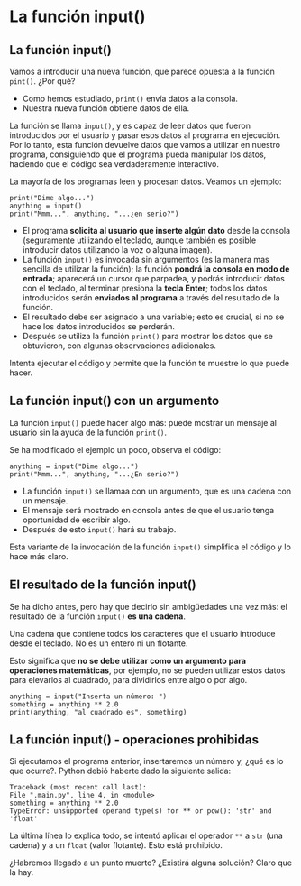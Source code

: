 # La función input()

## La función input()

Vamos a introducir una nueva función, que parece opuesta a la función `pint()`. ¿Por qué?

* Como hemos estudiado, `print()` envía datos a la consola.
* Nuestra nueva función obtiene datos de ella.

La función se llama `input()`, y es capaz de leer datos que fueron introducidos por el usuario y pasar esos datos al programa en ejecución. Por lo tanto, esta función devuelve datos que vamos a utilizar en nuestro programa, consiguiendo que el programa pueda manipular los datos, haciendo que el código sea verdaderamente interactivo.

La mayoría de los programas leen y procesan datos. Veamos un ejemplo:

```
print("Dime algo...")
anything = input()
print("Mmm...", anything, "...¿en serio?")
```

* El programa **solicita al usuario que inserte algún dato** desde la consola (seguramente utilizando el teclado, aunque también es posible introducir datos utilizando la voz o alguna imagen).
* La función `input()` es invocada sin argumentos (es la manera mas sencilla de utilizar la función); la función **pondrá la consola en modo de entrada**; aparecerá un cursor que parpadea, y podrás introducir datos con el teclado, al terminar presiona la **tecla Enter**; todos los datos introducidos serán **enviados al programa** a través del resultado de la función.
* El resultado debe ser asignado a una variable; esto es crucial, si no se hace los datos introducidos se perderán.
* Después se utiliza la función `print()` para mostrar los datos que se obtuvieron, con algunas observaciones adicionales.

Intenta ejecutar el código y permite que la función te muestre lo que puede hacer.

## La función input() con un argumento

La función `input()` puede hacer algo más: puede mostrar un mensaje al usuario sin la ayuda de la función `print()`.

Se ha modificado el ejemplo un poco, observa el código:

```
anything = input("Dime algo...")
print("Mmm...", anything, "...¿En serio?")
```

* La función `input()` se llamaa con un argumento, que es una cadena con un mensaje.
* El mensaje será mostrado en consola antes de que el usuario tenga oportunidad de escribir algo.
* Después de esto `input()` hará su trabajo.

Esta variante de la invocación de la función `input()` simplifica el código y lo hace más claro.

## El resultado de la función input()

Se ha dicho antes, pero hay que decirlo sin ambigüedades una vez más: el resultado de la función `input()` **es una cadena**.

Una cadena que contiene todos los caracteres que el usuario introduce desde el teclado. No es un entero ni un flotante.

Esto significa que **no se debe utilizar como un argumento para operaciones matemáticas**, por ejemplo, no se pueden utilizar estos datos para elevarlos al cuadrado, para dividirlos entre algo o por algo.

```
anything = input("Inserta un número: ")
something = anything ** 2.0
print(anything, "al cuadrado es", something)
```

## La función input() - operaciones prohibidas

Si ejecutamos el programa anterior, insertaremos un número y, ¿qué es lo que ocurre?. Python debió haberte dado la siguiente salida:

```
Traceback (most recent call last):
File ".main.py", line 4, in <module>
something = anything ** 2.0
TypeError: unsupported operand type(s) for ** or pow(): 'str' and 'float'
```


La última línea lo explica todo, se intentó aplicar el operador `**` a `str` (una cadena) y a un `float` (valor flotante). Esto está prohibido. 

¿Habremos llegado a un punto muerto? ¿Existirá alguna solución? Claro que la hay.

